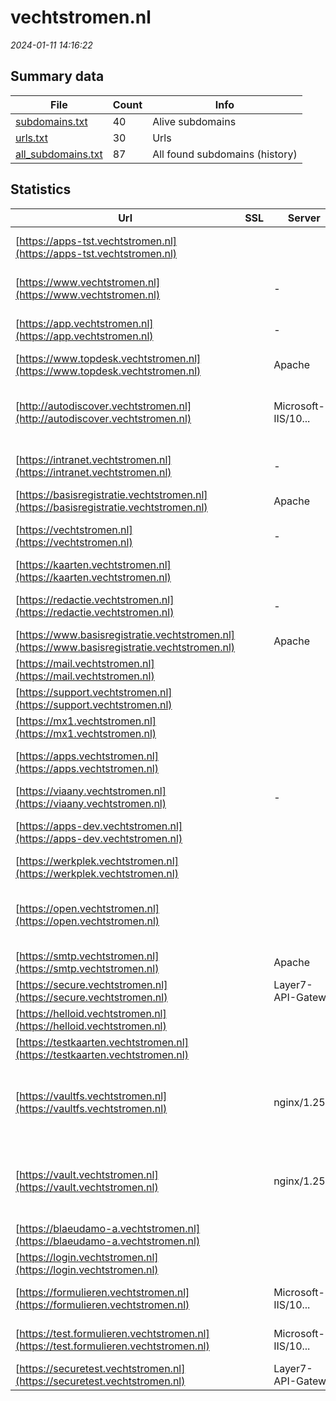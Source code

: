 # vechtstromen.nl
*2024-01-11 14:16:22*
## Summary data
| File       | Count | Info |
|------------|-------|------|
|[subdomains.txt](/data/vechtstromen.nl/subdomains.txt)|40|Alive subdomains|
|[urls.txt](/data/vechtstromen.nl/urls.txt)|30|Urls|
|[all_subdomains.txt](/data/vechtstromen.nl/all_subdomains.txt)|87|All found subdomains (history)|
## Statistics
| Url | SSL | Server | Cookie | HSTS | CSP | XFO | XXP | RP | Tech |Title |
|------------|-------|------|------|------|------|------|------|------|------|------|
|[https://apps-tst.vechtstromen.nl](https://apps-tst.vechtstromen.nl)| ||:white_check_mark: |:white_check_mark: | | :white_check_mark: | | :white_check_mark: |HSTS Microsoft ASP.NET|Login|
|[https://www.vechtstromen.nl](https://www.vechtstromen.nl)| |-| |:white_check_mark: | :white_check_mark:| :white_check_mark: | :white_check_mark: | :white_check_mark: |HSTS Microsoft ASP.NET:-|Home - Vechtstro...|
|[https://app.vechtstromen.nl](https://app.vechtstromen.nl)| |-|:white_check_mark: |:white_check_mark: | | | :white_check_mark: | :white_check_mark: |HSTS Microsoft ASP.NET:-|The page cannot...|
|[https://www.topdesk.vechtstromen.nl](https://www.topdesk.vechtstromen.nl)| |Apache| | | | | | :white_check_mark: |Apache HTTP Server|topdesk.vechtstr...|
|[http://autodiscover.vechtstromen.nl](http://autodiscover.vechtstromen.nl)| |Microsoft-IIS/10...|:white_check_mark: |:white_check_mark: | | :white_check_mark: | :white_check_mark: | :white_check_mark: |IIS:10.0 Microsoft ASP.NET Windows Server||
|[https://intranet.vechtstromen.nl](https://intranet.vechtstromen.nl)| |-|:white_check_mark: |:white_check_mark: | | :white_check_mark: | :white_check_mark: | :white_check_mark: |HSTS Microsoft ASP.NET:-|Object moved|
|[https://basisregistratie.vechtstromen.nl](https://basisregistratie.vechtstromen.nl)| |Apache| | | | | | :white_check_mark: |Apache HTTP Server|basisregistratie...|
|[https://vechtstromen.nl](https://vechtstromen.nl)| |-| |:white_check_mark: | :white_check_mark:| :white_check_mark: | :white_check_mark: | :white_check_mark: |HSTS Microsoft ASP.NET:-|Object moved|
|[https://kaarten.vechtstromen.nl](https://kaarten.vechtstromen.nl)| || |:white_check_mark: | | :white_check_mark: | :white_check_mark: | :white_check_mark: |HSTS|N|
|[https://redactie.vechtstromen.nl](https://redactie.vechtstromen.nl)| |-|:white_check_mark: |:white_check_mark: | :white_check_mark:| | :white_check_mark: | :white_check_mark: |HSTS Microsoft ASP.NET:-|Object moved|
|[https://www.basisregistratie.vechtstromen.nl](https://www.basisregistratie.vechtstromen.nl)| |Apache| | | | | | :white_check_mark: |Apache HTTP Server|basisregistratie...|
|[https://mail.vechtstromen.nl](https://mail.vechtstromen.nl)| || | | | | | :white_check_mark: |||
|[https://support.vechtstromen.nl](https://support.vechtstromen.nl)| || | | | | | :white_check_mark: |||
|[https://mx1.vechtstromen.nl](https://mx1.vechtstromen.nl)| || | | | | | :white_check_mark: |||
|[https://apps.vechtstromen.nl](https://apps.vechtstromen.nl)| ||:white_check_mark: |:white_check_mark: |:warning: | :white_check_mark: | | :white_check_mark: |HSTS Microsoft ASP.NET|Login|
|[https://viaany.vechtstromen.nl](https://viaany.vechtstromen.nl)| |-| | | :white_check_mark:| | :white_check_mark: | :white_check_mark: |Microsoft ASP.NET:-|Vechtstromen App|
|[https://apps-dev.vechtstromen.nl](https://apps-dev.vechtstromen.nl)| ||:white_check_mark: |:white_check_mark: | | :white_check_mark: | | :white_check_mark: |HSTS Microsoft ASP.NET|Login|
|[https://werkplek.vechtstromen.nl](https://werkplek.vechtstromen.nl)| ||:warning: | | | :white_check_mark: | :white_check_mark: | :white_check_mark: |Microsoft ASP.NET||
|[https://open.vechtstromen.nl](https://open.vechtstromen.nl)| || |:white_check_mark: | :white_check_mark:| :white_check_mark: | :white_check_mark: | :white_check_mark: |Azure Azure Front Door HSTS Microsoft ASP.NET|Home - Vechtstro...|
|[https://smtp.vechtstromen.nl](https://smtp.vechtstromen.nl)| |Apache| | | | | | :white_check_mark: |Apache HTTP Server|404 Not Found|
|[https://secure.vechtstromen.nl](https://secure.vechtstromen.nl)| |Layer7-API-Gatew...|:o: |:white_check_mark: | :white_check_mark:| :white_check_mark: | | :white_check_mark: |HSTS||
|[https://helloid.vechtstromen.nl](https://helloid.vechtstromen.nl)| ||:white_check_mark: |:white_check_mark: |:warning: | :white_check_mark: | | :white_check_mark: |Azure HSTS|Object moved|
|[https://testkaarten.vechtstromen.nl](https://testkaarten.vechtstromen.nl)| || | | | | | :white_check_mark: |||
|[https://vaultfs.vechtstromen.nl](https://vaultfs.vechtstromen.nl)| |nginx/1.25.3| |:white_check_mark: |:warning: | :white_check_mark: | :white_check_mark: | :white_check_mark: |Amazon S3 Amazon Web Services HSTS Nginx:1.25.3|Psono|
|[https://vault.vechtstromen.nl](https://vault.vechtstromen.nl)| |nginx/1.25.3| |:white_check_mark: |:warning: | :white_check_mark: | :white_check_mark: | :white_check_mark: |Amazon S3 Amazon Web Services HSTS Nginx:1.25.3|Psono|
|[https://blaeudamo-a.vechtstromen.nl](https://blaeudamo-a.vechtstromen.nl)| || | | | | | :white_check_mark: |||
|[https://login.vechtstromen.nl](https://login.vechtstromen.nl)| || | | | :white_check_mark: | :white_check_mark: | :white_check_mark: |||
|[https://formulieren.vechtstromen.nl](https://formulieren.vechtstromen.nl)| |Microsoft-IIS/10...| |:white_check_mark: | :white_check_mark:| :white_check_mark: | :white_check_mark: | :white_check_mark: |IIS:10.0 Windows Server||
|[https://test.formulieren.vechtstromen.nl](https://test.formulieren.vechtstromen.nl)| |Microsoft-IIS/10...| |:white_check_mark: | :white_check_mark:| :white_check_mark: | :white_check_mark: | :white_check_mark: |IIS:10.0 Windows Server||
|[https://securetest.vechtstromen.nl](https://securetest.vechtstromen.nl)| |Layer7-API-Gatew...| | | | | | :white_check_mark: |HSTS||